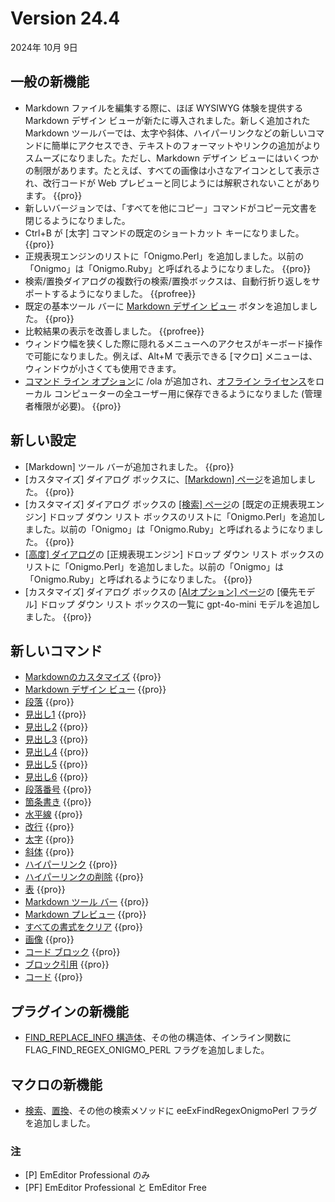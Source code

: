 # Version 24.4

2024年 10月 9日

## 一般の新機能

- Markdown ファイルを編集する際に、ほぼ WYSIWYG 体験を提供する Markdown デザイン ビューが新たに導入されました。新しく追加された Markdown ツールバーでは、太字や斜体、ハイパーリンクなどの新しいコマンドに簡単にアクセスでき、テキストのフォーマットやリンクの追加がよりスムーズになりました。ただし、Markdown デザイン ビューにはいくつかの制限があります。たとえば、すべての画像は小さなアイコンとして表示され、改行コードが Web プレビューと同じようには解釈されないことがあります。 {{pro}}
- 新しいバージョンでは、「すべてを他にコピー」コマンドがコピー元文書を閉じるようになりました。
- Ctrl+B が \[太字\] コマンドの既定のショートカット キーになりました。 {{pro}}
- 正規表現エンジンのリストに「Onigmo.Perl」を追加しました。以前の「Onigmo」は「Onigmo.Ruby」と呼ばれるようになりました。 {{pro}}
- 検索/置換ダイアログの複数行の検索/置換ボックスは、自動行折り返しをサポートするようになりました。 {{profree}}
- 既定の基本ツール バーに [Markdown デザイン ビュー](../cmd/edit/markdown_view) ボタンを追加しました。 {{pro}}
- 比較結果の表示を改善しました。 {{profree}}
- ウィンドウ幅を狭くした際に隠れるメニューへのアクセスがキーボード操作で可能になりました。例えば、Alt+M で表示できる \[マクロ\] メニューは、ウィンドウが小さくても使用できます。
- [コマンド ライン オプション](../howto/file/file_commandline)に /ola が追加され、[オフライン ライセンス](../howto/offline_registration/index)をローカル コンピューターの全ユーザー用に保存できるようになりました (管理者権限が必要)。 {{pro}}

## 新しい設定

- \[Markdown\] ツール バーが追加されました。 {{pro}}
- \[カスタマイズ\] ダイアログ ボックスに、[\[Markdown\] ページ](../dlg/customize/markdown/index)を追加しました。 {{pro}}
- \[カスタマイズ\] ダイアログ ボックスの [[検索] ページ](../dlg/customize/search/index)の [既定の正規表現エンジン] ドロップ ダウン リスト ボックスのリストに「Onigmo.Perl」を追加しました。以前の「Onigmo」は「Onigmo.Ruby」と呼ばれるようになりました。 {{pro}}
- [\[高度\] ダイアログ](../dlg/advanced/index)の \[正規表現エンジン\] ドロップ ダウン リスト ボックスのリストに「Onigmo.Perl」を追加しました。以前の「Onigmo」は「Onigmo.Ruby」と呼ばれるようになりました。 {{pro}}
- \[カスタマイズ\] ダイアログ ボックスの [\[AIオプション\] ページ](../dlg/customize/ai/index)の \[優先モデル\] ドロップ ダウン リスト ボックスの一覧に gpt-4o-mini モデルを追加しました。 {{pro}} 
 
## 新しいコマンド

- [Markdownのカスタマイズ](../cmd/tools/customize_markdown) {{pro}}
- [Markdown デザイン ビュー](../cmd/edit/markdown_view) {{pro}}
- [段落](../cmd/edit/markdown_paragraph) {{pro}}
- [見出し1](../cmd/edit/markdown_heading1) {{pro}}
- [見出し2](../cmd/edit/markdown_heading2) {{pro}}
- [見出し3](../cmd/edit/markdown_heading3) {{pro}}
- [見出し4](../cmd/edit/markdown_heading4) {{pro}}
- [見出し5](../cmd/edit/markdown_heading5) {{pro}}
- [見出し6](../cmd/edit/markdown_heading6) {{pro}}
- [段落番号](../cmd/edit/markdown_numbering) {{pro}}
- [箇条書き](../cmd/edit/markdown_bullets) {{pro}}
- [水平線](../cmd/edit/markdown_hr) {{pro}}
- [改行](../cmd/edit/markdown_line_break) {{pro}}
- [太字](../cmd/edit/markdown_bold) {{pro}}
- [斜体](../cmd/edit/markdown_italic) {{pro}}
- [ハイパーリンク](../cmd/edit/markdown_hyperlink) {{pro}}
- [ハイパーリンクの削除](../cmd/edit/markdown_remove_hyperlinks) {{pro}}
- [表](../cmd/edit/markdown_table) {{pro}}
- [Markdown ツール バー](../cmd/view/show_markdown_bar) {{pro}}
- [Markdown プレビュー](../cmd/edit/markdown_preview) {{pro}}
- [すべての書式をクリア](../cmd/edit/markdown_clear) {{pro}}
- [画像](../cmd/edit/markdown_image) {{pro}}
- [コード ブロック](../cmd/edit/markdown_codeblock) {{pro}}
- [ブロック引用](../cmd/edit/markdown_blockquote) {{pro}}
- [コード](../cmd/edit/markdown_code) {{pro}}

## プラグインの新機能

- [FIND\_REPLACE\_INFO 構造体](../plugin/structure/find_replace_info)、その他の構造体、インライン関数に FLAG\_FIND\_REGEX\_ONIGMO\_PERL フラグを追加しました。

## マクロの新機能

- [検索](../macro/selection/selection_find)、[置換](../macro/selection/selection_replace)、その他の検索メソッドに eeExFindRegexOnigmoPerl フラグを追加しました。

### 注

- \[P\] EmEditor Professional のみ
- \[PF\] EmEditor Professional と EmEditor Free
